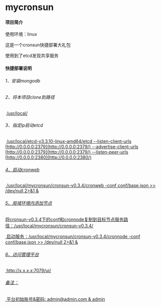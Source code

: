 # mycronsun

#### 项目简介

使用环境：linux

这是一个cronsun快捷部署大礼包

使用到了etcd发现共享服务

#### 快捷部署说明

###### 1、安装mongodb

###### 2、将本项目clone到路径

​	 <u>/usr/local/</u>

###### 3、指定ip启动etcd

​	  <u><u>/usr/local/etcd-v3.3.10-linux-amd64/etcd --listen-client-urls [http://0.0.0.0:2379](http://0.0.0.0:2379/) --advertise-client-urls [http://0.0.0.0:2379](http://0.0.0.0:2379/) --listen-peer-urls [http://0.0.0.0:2380](http://0.0.0.0:2380/)</u>

###### 4、启动cronweb

​	<u>/usr/local/mycronsun/cronsun-v0.3.4/cronweb -conf conf/base.json >> /dev/null 2>&1 &</u>

###### 5、局域环境内添加节点

​	将cronsun-v0.3.4下的conf和cronnode复制到目标节点服务路径：<u>/usr/local/mycronsun/cronsun-v0.3.4/</u>

​	启动服务：<u>/usr/local/mycronsun/cronsun-v0.3.4/cronnode -conf conf/base.json >> /dev/null 2>&1 &</u>

###### 6、访问管理平台

​	<u>http://x.x.x.x:7079/ui/</u>

###### 备注：

​	平台初始账号&密码: [<u>admin@admin.com](mailto:admin@admin.com) & admin</u>